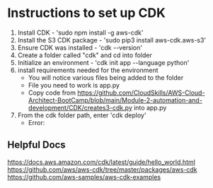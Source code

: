 # Instructions to set up CDK

1. Install CDK - 'sudo npm install -g aws-cdk'
2. Install the S3 CDK package - 'sudo pip3 install aws-cdk.aws-s3'
3. Ensure CDK was installed - 'cdk --version'
4. Create a folder called "cdk" and cd into folder
5. Initialize an environment - 'cdk init app --language python'
6. install requirements needed for the environment
    - You will notice various files being added to the folder
    - File you need to work is app.py
    - Copy code from https://github.com/CloudSkills/AWS-Cloud-Architect-BootCamp/blob/main/Module-2-automation-and-development/CDK/creates3-cdk.py into app.py
7. From the cdk folder path, enter 'cdk deploy'
    - Error:


## Helpful Docs
https://docs.aws.amazon.com/cdk/latest/guide/hello_world.html
https://github.com/aws/aws-cdk/tree/master/packages/aws-cdk
https://github.com/aws-samples/aws-cdk-examples